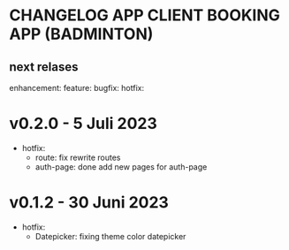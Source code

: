 # CHANGELOG APP CLIENT BOOKING APP (BADMINTON)

## next relases

enhancement:
feature:
bugfix:
hotfix:

# v0.2.0 - 5 Juli 2023

- hotfix:
  - route: fix rewrite routes
  - auth-page: done add new pages for auth-page

# v0.1.2 - 30 Juni 2023

- hotfix:
  - Datepicker: fixing theme color datepicker
